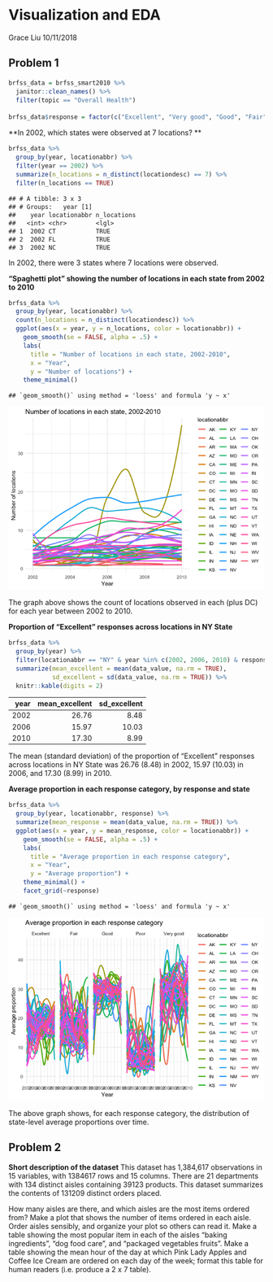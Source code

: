 Visualization and EDA
================
Grace Liu
10/11/2018

Problem 1
---------

``` r
brfss_data = brfss_smart2010 %>% 
  janitor::clean_names() %>% 
  filter(topic == "Overall Health")

brfss_data$response = factor(c("Excellent", "Very good", "Good", "Fair", "Poor"))
```

**In 2002, which states were observed at 7 locations? **

``` r
brfss_data %>% 
  group_by(year, locationabbr) %>% 
  filter(year == 2002) %>% 
  summarize(n_locations = n_distinct(locationdesc) == 7) %>% 
  filter(n_locations == TRUE)
```

    ## # A tibble: 3 x 3
    ## # Groups:   year [1]
    ##    year locationabbr n_locations
    ##   <int> <chr>        <lgl>      
    ## 1  2002 CT           TRUE       
    ## 2  2002 FL           TRUE       
    ## 3  2002 NC           TRUE

In 2002, there were 3 states where 7 locations were observed.

**“Spaghetti plot” showing the number of locations in each state from 2002 to 2010**

``` r
brfss_data %>%
  group_by(year, locationabbr) %>%
  count(n_locations = n_distinct(locationdesc)) %>% 
  ggplot(aes(x = year, y = n_locations, color = locationabbr)) + 
    geom_smooth(se = FALSE, alpha = .5) +
    labs(
      title = "Number of locations in each state, 2002-2010",
      x = "Year",
      y = "Number of locations") + 
    theme_minimal()
```

    ## `geom_smooth()` using method = 'loess' and formula 'y ~ x'

![](p8105_hw3_gsl2116_files/figure-markdown_github/problem_1b-1.png)

The graph above shows the count of locations observed in each (plus DC) for each year between 2002 to 2010.

**Proportion of “Excellent” responses across locations in NY State**

``` r
brfss_data %>%
  group_by(year) %>%
  filter(locationabbr == "NY" & year %in% c(2002, 2006, 2010) & response == "Excellent") %>%
  summarize(mean_excellent = mean(data_value, na.rm = TRUE), 
            sd_excellent = sd(data_value, na.rm = TRUE)) %>% 
  knitr::kable(digits = 2)
```

|  year|  mean\_excellent|  sd\_excellent|
|-----:|----------------:|--------------:|
|  2002|            26.76|           8.48|
|  2006|            15.97|          10.03|
|  2010|            17.30|           8.99|

The mean (standard deviation) of the proportion of “Excellent” responses across locations in NY State was 26.76 (8.48) in 2002, 15.97 (10.03) in 2006, and 17.30 (8.99) in 2010.

**Average proportion in each response category, by response and state**

``` r
brfss_data %>%
  group_by(year, locationabbr, response) %>%
  summarize(mean_response = mean(data_value, na.rm = TRUE)) %>% 
  ggplot(aes(x = year, y = mean_response, color = locationabbr)) + 
    geom_smooth(se = FALSE, alpha = .5) +
    labs(
      title = "Average proportion in each response category",
      x = "Year",
      y = "Average proportion") + 
    theme_minimal() +
    facet_grid(~response)
```

    ## `geom_smooth()` using method = 'loess' and formula 'y ~ x'

![](p8105_hw3_gsl2116_files/figure-markdown_github/problem_1d-1.png)

The above graph shows, for each response category, the distribution of state-level average proportions over time.

Problem 2
---------

**Short description of the dataset** This dataset has 1,384,617 observations in 15 variables, with 1384617 rows and 15 columns. There are 21 departments with 134 distinct aisles containing 39123 products. This dataset summarizes the contents of 131209 distinct orders placed.

How many aisles are there, and which aisles are the most items ordered from? Make a plot that shows the number of items ordered in each aisle. Order aisles sensibly, and organize your plot so others can read it. Make a table showing the most popular item in each of the aisles “baking ingredients”, “dog food care”, and “packaged vegetables fruits”. Make a table showing the mean hour of the day at which Pink Lady Apples and Coffee Ice Cream are ordered on each day of the week; format this table for human readers (i.e. produce a 2 x 7 table).
